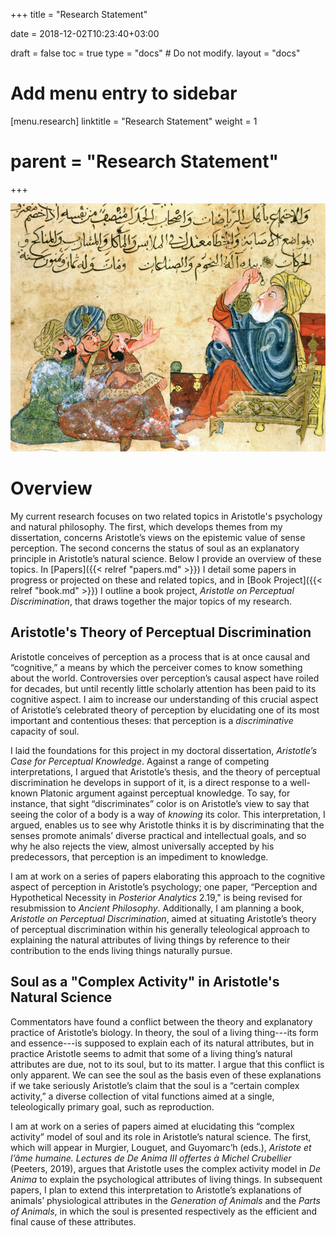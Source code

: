 +++
title = "Research Statement"

date = 2018-12-02T10:23:40+03:00

draft = false
toc = true
type = "docs"  # Do not modify.
layout = "docs"

# Add menu entry to sidebar
[menu.research]
  linktitle = "Research Statement"
  weight = 1
  # parent = "Research Statement"
+++

![Feature Image](aristotleteaching.jpg)

# Overview

My current research focuses on two related topics in Aristotle's psychology and natural philosophy. The first, which develops themes from my dissertation, concerns Aristotle’s views on the epistemic value of sense perception. The second concerns the status of soul as an explanatory principle in Aristotle’s natural science. Below I provide an overview of these topics. In [Papers]({{< relref "papers.md" >}}) I detail some papers in progress or projected on these and related topics, and in [Book Project]({{< relref "book.md" >}}) I outline a book project, _Aristotle on Perceptual Discrimination_, that draws together the major topics of my research.

## Aristotle's Theory of Perceptual Discrimination

Aristotle conceives of perception as a process that is at once causal and “cognitive,” a means by which the perceiver comes to know something about the world. Controversies over perception’s causal aspect have roiled for decades, but until recently little scholarly attention has been paid to its cognitive aspect. I aim to increase our understanding of this crucial aspect of Aristotle’s celebrated theory of perception by elucidating one of its most important and contentious theses: that perception is a _discriminative_ capacity of soul.

I laid the foundations for this project in my doctoral dissertation, _Aristotle’s Case for Perceptual Knowledge_. Against a range of competing interpretations, I argued that Aristotle’s thesis, and the theory of perceptual discrimination he develops in support of it, is a direct response to a well-known Platonic argument against perceptual knowledge. To say, for instance, that sight “discriminates” color is on Aristotle’s view to say that seeing the color of a body is a way of _knowing_ its color. This interpretation, I argued, enables us to see why Aristotle thinks it is by discriminating that the senses promote animals’ diverse practical and intellectual goals, and so why he also rejects the view, almost universally accepted by his predecessors, that perception is an impediment to knowledge.

I am at work on a series of papers elaborating this approach to the cognitive aspect of perception in Aristotle’s psychology; one paper, “Perception and Hypothetical Necessity in _Posterior Analytics_ 2.19," is being revised for resubmission to _Ancient Philosophy_. Additionally, I am planning a book, _Aristotle on Perceptual Discrimination_, aimed at situating Aristotle’s theory of perceptual discrimination within his generally teleological approach to explaining the natural attributes of living things by reference to their contribution to the ends living things naturally pursue.

## Soul as a "Complex Activity" in Aristotle's Natural Science

Commentators have found a conflict between the theory and explanatory practice of Aristotle’s biology. In theory, the soul of a living thing---its form and essence---is supposed to explain each of its natural attributes, but in practice Aristotle seems to admit that some of a living thing’s natural attributes are due, not to its soul, but to its matter. I argue that this conflict is only apparent. We can see the soul as the basis even of these explanations if we take seriously Aristotle’s claim that the soul is a “certain complex activity,” a diverse collection of vital functions aimed at a single, teleologically primary goal, such as reproduction.

I am at work on a series of papers aimed at elucidating this “complex activity” model of soul and its role in Aristotle’s natural science. The first, which will appear in Murgier, Louguet, and Guyomarc’h (eds.), _Aristote et l’âme humaine. Lectures de De Anima III offertes à Michel Crubellier_ (Peeters, 2019), argues that Aristotle uses the complex activity model in _De Anima_ to explain the psychological attributes of living things. In subsequent papers, I plan to extend this interpretation to Aristotle’s explanations of animals’ physiological attributes in the _Generation of Animals_ and the _Parts of Animals_, in which the soul is presented respectively as the efficient and final cause of these attributes.
